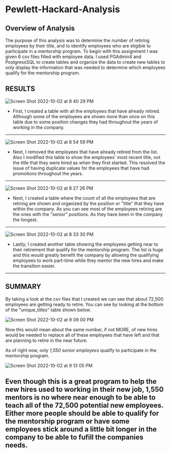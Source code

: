 # Pewlett-Hackard-Analysis

## Overview of Analysis
The purpose of this analysis was to determine the number of retiring employees by their title, 
and to identify employees who are eligible to participate in a mentorship program.
To begin with this assignment I was given 6 csv files filled with employee data. 
I used PGAdmin4 and PostgressSQL to create tables and organize the data to create new tables to only display the information that was needed to determine which employees qualify for the mentorship program.


## RESULTS



![Screen Shot 2022-10-02 at 8 40 29 PM](https://user-images.githubusercontent.com/110702997/193487451-08718a37-dd63-4e0f-96d9-42cd6ec452a3.png)


- First, I created a table with all the employees that have already retired. Although some of the employees are shown more than once on this table due to some position changes they had throughout the years of working in the company.
______________________________________________________________________________________________________________________________________________________________________

![Screen Shot 2022-10-02 at 8 54 59 PM](https://user-images.githubusercontent.com/110702997/193488394-8779189b-8fa2-4c34-ab00-9a6363e125cd.png)

- Next, I removed the employees that have already retired from the list. Also I modified this table to show the employees' most recent title, not the title that they were hired as when they first started. This resolved the issue of having duplicate values for the employees that have had promotions throughout the years.





_______________________________________________________________________________________________________________________________________________________________________

![Screen Shot 2022-10-02 at 8 27 26 PM](https://user-images.githubusercontent.com/110702997/193486515-4b4a9b34-67fa-4abc-8ed8-75f9977560b9.png)

- Next, I created a table where the count of all the employees that are retiring are shown and organized by the position or "title" that they have within the company. As you can see most of the employees retiring are the ones with the "senior" positions. As they have been in the company the longest.

_______________________________________________________________________________________________________________________________________________________________________
![Screen Shot 2022-10-02 at 8 33 30 PM](https://user-images.githubusercontent.com/110702997/193486993-c040d670-1b42-4e1c-b5c1-43c3b6766ad7.png)

- Lastly, I created another table showing the employees getting near to their retirement that qualify for the mentorship program. The list is huge and this would greatly benefit the company by allowing the qualifying employees to work part-time while they mentor the new hires and make the transition easier.
_______________________________________________________________________________________________________________________________________________________________________

## SUMMARY

By taking a look at the csv files that I created we can see that about 72,500 employees are getting ready to retire. You can see by looking at the bottom of the "unique_titles" table shown below.


![Screen Shot 2022-10-02 at 9 09 00 PM](https://user-images.githubusercontent.com/110702997/193489516-24555a7a-c981-4d83-9be5-488249a6f569.png)


Now this would mean about the same number, if not MORE, of new hires would be needed to replace all of these employees that have left and that are planning to retire in the near future.


As of right now, only *1,550 senior employees* qualify to participate in the mentorship program.

![Screen Shot 2022-10-02 at 9 13 05 PM](https://user-images.githubusercontent.com/110702997/193489820-7d962ccc-3678-4885-98bd-5376f7fc17b7.png)

Even though this is a great program to help the new hires used to working in their new job, 1,550 mentors is no where near enough to be able to teach all of the 72,500 potential new employees. Either more people should be able to qualify for the mentorship program or have some employees stick around a little bit longer in the company to be able to fufill the companies needs.
-
